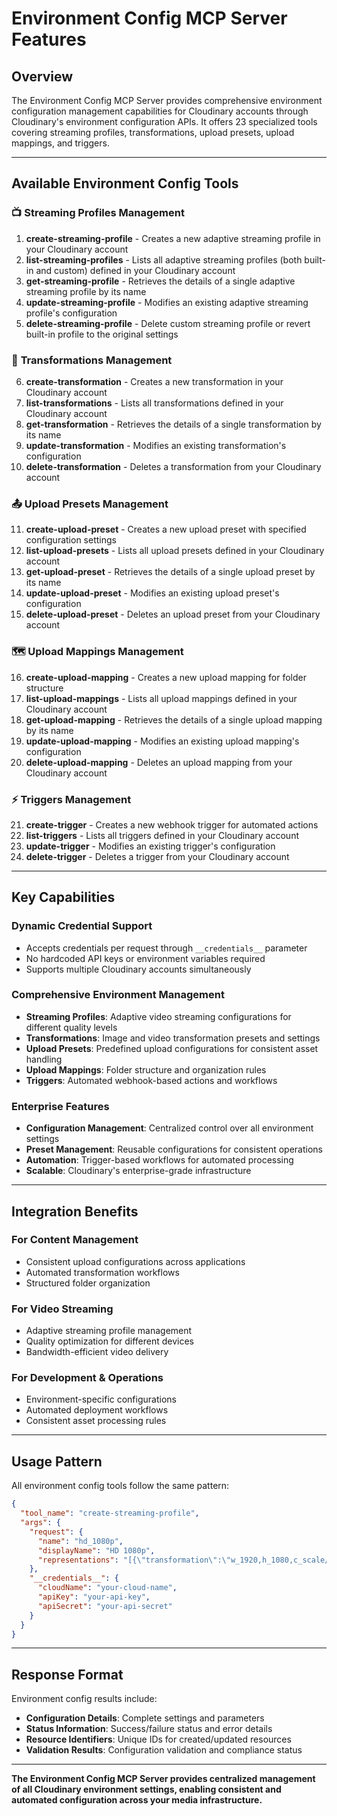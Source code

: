 # Environment Config MCP Server Features

## Overview
The Environment Config MCP Server provides comprehensive environment configuration management capabilities for Cloudinary accounts through Cloudinary's environment configuration APIs. It offers 23 specialized tools covering streaming profiles, transformations, upload presets, upload mappings, and triggers.

---

## Available Environment Config Tools

### 📺 **Streaming Profiles Management**
1. **create-streaming-profile** - Creates a new adaptive streaming profile in your Cloudinary account
2. **list-streaming-profiles** - Lists all adaptive streaming profiles (both built-in and custom) defined in your Cloudinary account
3. **get-streaming-profile** - Retrieves the details of a single adaptive streaming profile by its name
4. **update-streaming-profile** - Modifies an existing adaptive streaming profile's configuration
5. **delete-streaming-profile** - Delete custom streaming profile or revert built-in profile to the original settings

### 🔄 **Transformations Management**
6. **create-transformation** - Creates a new transformation in your Cloudinary account
7. **list-transformations** - Lists all transformations defined in your Cloudinary account
8. **get-transformation** - Retrieves the details of a single transformation by its name
9. **update-transformation** - Modifies an existing transformation's configuration
10. **delete-transformation** - Deletes a transformation from your Cloudinary account

### 📤 **Upload Presets Management**
11. **create-upload-preset** - Creates a new upload preset with specified configuration settings
12. **list-upload-presets** - Lists all upload presets defined in your Cloudinary account
13. **get-upload-preset** - Retrieves the details of a single upload preset by its name
14. **update-upload-preset** - Modifies an existing upload preset's configuration
15. **delete-upload-preset** - Deletes an upload preset from your Cloudinary account

### 🗺️ **Upload Mappings Management**
16. **create-upload-mapping** - Creates a new upload mapping for folder structure
17. **list-upload-mappings** - Lists all upload mappings defined in your Cloudinary account
18. **get-upload-mapping** - Retrieves the details of a single upload mapping by its name
19. **update-upload-mapping** - Modifies an existing upload mapping's configuration
20. **delete-upload-mapping** - Deletes an upload mapping from your Cloudinary account

### ⚡ **Triggers Management**
21. **create-trigger** - Creates a new webhook trigger for automated actions
22. **list-triggers** - Lists all triggers defined in your Cloudinary account
23. **update-trigger** - Modifies an existing trigger's configuration
24. **delete-trigger** - Deletes a trigger from your Cloudinary account

---

## Key Capabilities

### **Dynamic Credential Support**
- Accepts credentials per request through `__credentials__` parameter
- No hardcoded API keys or environment variables required
- Supports multiple Cloudinary accounts simultaneously

### **Comprehensive Environment Management**
- **Streaming Profiles**: Adaptive video streaming configurations for different quality levels
- **Transformations**: Image and video transformation presets and settings
- **Upload Presets**: Predefined upload configurations for consistent asset handling
- **Upload Mappings**: Folder structure and organization rules
- **Triggers**: Automated webhook-based actions and workflows

### **Enterprise Features**
- **Configuration Management**: Centralized control over all environment settings
- **Preset Management**: Reusable configurations for consistent operations
- **Automation**: Trigger-based workflows for automated processing
- **Scalable**: Cloudinary's enterprise-grade infrastructure

---

## Integration Benefits

### **For Content Management**
- Consistent upload configurations across applications
- Automated transformation workflows
- Structured folder organization

### **For Video Streaming**
- Adaptive streaming profile management
- Quality optimization for different devices
- Bandwidth-efficient video delivery

### **For Development & Operations**
- Environment-specific configurations
- Automated deployment workflows
- Consistent asset processing rules

---

## Usage Pattern

All environment config tools follow the same pattern:
```json
{
  "tool_name": "create-streaming-profile",
  "args": {
    "request": {
      "name": "hd_1080p",
      "displayName": "HD 1080p",
      "representations": "[{\"transformation\":\"w_1920,h_1080,c_scale/vc_h264,br_2500k/ac_aac,abr_128k/fps_30\"}]"
    },
    "__credentials__": {
      "cloudName": "your-cloud-name",
      "apiKey": "your-api-key",
      "apiSecret": "your-api-secret"
    }
  }
}
```

---

## Response Format

Environment config results include:
- **Configuration Details**: Complete settings and parameters
- **Status Information**: Success/failure status and error details
- **Resource Identifiers**: Unique IDs for created/updated resources
- **Validation Results**: Configuration validation and compliance status

---

**The Environment Config MCP Server provides centralized management of all Cloudinary environment settings, enabling consistent and automated configuration across your media infrastructure.** 